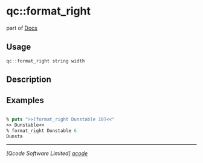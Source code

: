 qc::format_right
================

part of [Docs](.)

Usage
-----
`qc::format_right string width`

Description
-----------


Examples
--------
```tcl

% puts ">>[format_right Dunstable 10]<<"
>> Dunstable<<
% format_right Dunstable 6
Dunsta

```

----------------------------------
*[Qcode Software Limited] [qcode]*

[qcode]: http://www.qcode.co.uk "Qcode Software"